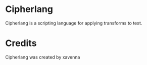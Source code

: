 # Cipherlang
Cipherlang is a scripting language for applying transforms to text.


# Credits
Cipherlang was created by xavenna
